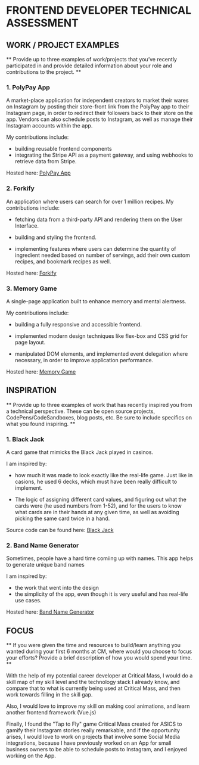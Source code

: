# FRONTEND DEVELOPER TECHNICAL ASSESSMENT

## WORK / PROJECT EXAMPLES

** Provide up to three examples of work/projects that you’ve recently participated in and provide detailed information about your role and contributions to the project. **

### 1. PolyPay App

A market-place application for independent creators to market their wares on Instagram by posting their store-front link from the PolyPay app to their Instagram page, in order to redirect their followers back to their store on the app. Vendors can also schedule posts to Instagram, as well as manage their Instagram accounts within the app.

My contributions include:

- building reusable frontend components
- integrating the Stripe API as a payment gateway, and using webhooks to retrieve data from Stripe.

Hosted here:
[PolyPay App](https://polypay.herokuapp.com/ "PolyPay App")

### 2. Forkify

An application where users can search for over 1 million recipes.
My contributions include:

- fetching data from a third-party API and rendering them on the User Interface.

- building and styling the frontend.

- implementing features where users can determine the quantity of ingredient needed based on number of servings, add their own custom recipes, and bookmark recipes as well.

Hosted here:
[Forkify](https://forkify-ritaog.netlify.app/ "Forkify")

### 3. Memory Game

A single-page application built to enhance memory and mental alertness.

My contributions include:

- building a fully responsive and accessible frontend.

- implemented modern design techniques like flex-box and CSS grid for page layout.

- manipulated DOM elements, and implemented event delegation where necessary, in order to improve application performance.

Hosted here:
[Memory Game](https://ritaog-memory-game.herokuapp.com/ "Memory Game")

## INSPIRATION

** Provide up to three examples of work that has recently inspired you from a technical perspective. These can be open source projects, CodePens/CodeSandboxes, blog posts, etc. Be sure to include specifics on what you found inspiring. **

### 1. Black Jack

A card game that mimicks the Black Jack played in casinos.

I am inspired by:

- how much it was made to look exactly like the real-life game. Just like in casions, he used 6 decks, which must have been really difficult to implement.

- The logic of assigning different card values, and figuring out what the cards were (he used numbers from 1-52), and for the users to know what cards are in their hands at any given time, as well as avoiding picking the same card twice in a hand.

Source code can be found here:
[Black Jack](https://github.com/i-rduggan/blackjack_game/blob/main/blackjack_and_hookers.py "Black Jack")

### 2. Band Name Generator

Sometimes, people have a hard time comiing up with names. This app helps to generate unique band names

I am inspired by:

- the work that went into the design
- the simplicity of the app, even though it is very useful and has real-life use cases.

Hosted here:
[Band Name Generator](https://julesofalltrades.github.io/GenerateBandName/ "Band Name Generator")

## FOCUS

** If you were given the time and resources to build/learn anything you wanted during your first 6 months at CM, where would you choose to focus your efforts? Provide a brief description of how you would spend your time. **

With the help of my potential career developer at Critical Mass, I would do a skill map of my skill level and the technology stack I already know, and compare that to what is currently being used at Critical Mass, and then work towards filling in the skill gap.

Also, I would love to improve my skill on making cool animations, and learn another frontend framework (Vue.js)

Finally, I found the "Tap to Fly" game Critical Mass created for ASICS to gamify their Instagram stories really remarkable, and if the opportunity arises, I would love to work on projects that involve some Social Media integrations, because I have previously worked on an App for small business owners to be able to schedule posts to Instagram, and I enjoyed working on the App.
